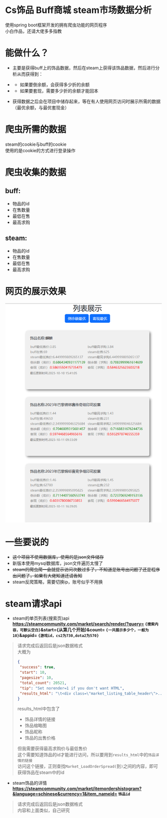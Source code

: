 # Cs饰品 Buff商城 steam市场数据分析 
使用spring boot框架开发的拥有爬虫功能的网页程序  
小白作品，还请大佬多多指教
# 能做什么？ 
- 主要是获得buff上的饰品数据，然后在steam上获得该饰品数据，然后进行分析从而获得到：  
- - 如果要倒余额，会获得多少折的余额  
- - 如果要套现，需要多少折的余额才能回本
  
- 获得数据之后会在项目中储存起来，等在有人使用网页访问时展示所需的数据（最优余额，与最优套现金）
# 爬虫所需的数据
steam的cookie与buff的cookie  
使用的是cookie的方式进行登录操作
# 爬虫收集的数据
## buff:
- 物品的id
- 在售数量
- 最低在售
- 最高求购
## steam:
- 物品的id
- 在售数量
- 最低在售
- 最高求购
# 网页的展示效果
![image](https://github.com/DTXingFeng/SteamBalance-server/blob/main/image/img.png)
# 一些要说的
- ~~这个项目不使用数据库，使用的是json文件储存~~  
- 新版本使用mysql数据库，json文件遍历太慢了
- ~~steam的爬虫爬一会就提示访问次数过多了，不知道是账号出问题了还是程序出问题了，如果有大佬知道还请告知~~
- steam反爬策略，需要切换ip，账号似乎不用换
# steam请求api
- steam的单页列表(搜索页)api  
**https://steamcommunity.com/market/search/render/?query= `{搜索内容，可默认空白}`&start={从第几个开始}&count= `{一共展示多少个，一般为10}`&appid= `{游戏id，cs2为730,dota2为570}`**  
> 请求完成后返回后是json数据格式  
> 大概为  
> ```json
> {
>  "success": true,
>  "start": 10,
>  "pagesize": 10,
>  "total_count": 20521,
>  "tip": "Set norender=1 if you don't want HTML",
>  "results_html": "\t<div class=\"market_listing_table_header\">...."
> }
> ```
> results_html中包含了
> - 饰品详情的链接  
> - 饰品缩略图
> - 饰品昵称
> - 饰品的出售价格
> 
> 但我需要获得最高求购价与最低售价  
> 这个需要知道饰品的id才能进行访问，所以要用到`results_html`中的`饰品详情的链接`  
> 访问这个链接，正则查找`Market_LoadOrderSpread(`到`)`之间的内容，即可获得饰品在steam中的id

- steam饰品的详情
**https://steamcommunity.com/market/itemordershistogram?&language=schinese&currency=1&item_nameid= `饰品id`**
> 请求完成后返回后是json数据格式  
> 内容和上面类似，自己研究